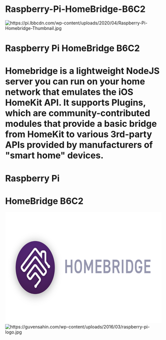 # Raspberry-Pi-HomeBridge-B6C2

<img src="https://pi.lbbcdn.com/wp-content/uploads/2020/04/Raspberry-Pi-Homebridge-Thumbnail.jpg" alt="https://pi.lbbcdn.com/wp-content/uploads/2020/04/Raspberry-Pi-Homebridge-Thumbnail.jpg" class="shrinkToFit" width="651" height="358">

# Raspberry Pi HomeBridge B6C2
# Homebridge is a lightweight NodeJS server you can run on your home network that emulates the iOS HomeKit API. It supports Plugins, which are community-contributed modules that provide a basic bridge from HomeKit to various 3rd-party APIs provided by manufacturers of "smart home" devices.

# Raspberry Pi
# HomeBridge B6C2

<img src="https://raw.githubusercontent.com/homebridge/branding/master/logos/homebridge-wordmark-logo-horizontal.png" alt="https://raw.githubusercontent.com/homebridge/branding/master/logos/homebridge-wordmark-logo-horizontal.png" class="shrinkToFit transparent" width="716" height="358">
<img src="https://guvensahin.com/wp-content/uploads/2016/03/raspberry-pi-logo.jpg" alt="https://guvensahin.com/wp-content/uploads/2016/03/raspberry-pi-logo.jpg" class="shrinkToFit" width="716" height="358">
